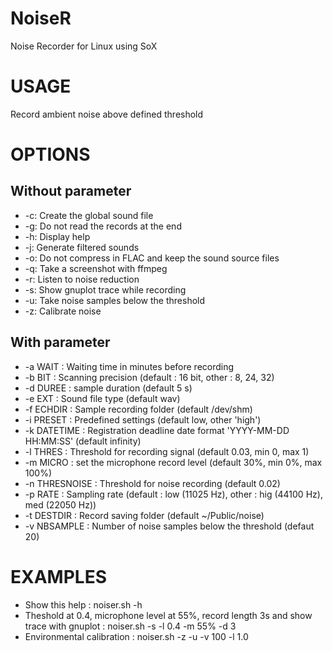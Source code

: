 # NoiseR
Noise Recorder for Linux using SoX

# USAGE
Record ambient noise above defined threshold

# OPTIONS

## Without parameter

 - -c: Create the global sound file
 - -g: Do not read the records at the end
 - -h: Display help
 - -j: Generate filtered sounds
 - -o: Do not compress in FLAC and keep the sound source files
 - -q: Take a screenshot with ffmpeg
 - -r: Listen to noise reduction
 - -s: Show gnuplot trace while recording
 - -u: Take noise samples below the threshold
 - -z: Calibrate noise

## With parameter

 - -a WAIT       : Waiting time in minutes before recording
 - -b BIT        : Scanning precision (default : 16 bit, other : 8, 24, 32)
 - -d DUREE      : sample duration (default 5 s)
 - -e EXT        : Sound file type  (default wav)
 - -f ECHDIR     : Sample recording folder (default /dev/shm)
 - -i PRESET     : Predefined settings (default low, other 'high')
 - -k DATETIME   : Registration deadline date format 'YYYY-MM-DD HH:MM:SS' (default infinity)
 - -l THRES      : Threshold for recording signal (default 0.03, min 0, max 1)
 - -m MICRO      : set the microphone record level (default 30%, min 0%, max 100%)
 - -n THRESNOISE : Threshold for noise recording (default 0.02)
 - -p RATE       : Sampling rate (default : low (11025 Hz), other : hig (44100 Hz), med (22050 Hz))
 - -t DESTDIR    : Record saving folder (default ~/Public/noise)
 - -v NBSAMPLE   : Number of noise samples below the threshold (defaut 20)

# EXAMPLES

 - Show this help : noiser.sh -h
 - Theshold at 0.4, microphone level at 55%, record length 3s and show trace with gnuplot : noiser.sh -s -l 0.4 -m 55% -d 3
 - Environmental calibration : noiser.sh -z -u -v 100 -l 1.0

